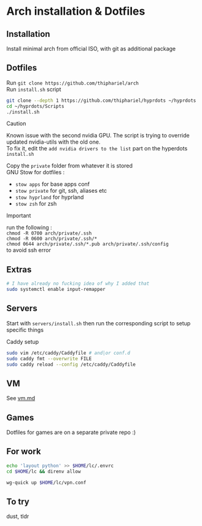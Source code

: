 # Arch installation & Dotfiles

## Installation

Install minimal arch from official ISO, with git as additional package

## Dotfiles

Run `git clone https://github.com/thiphariel/arch`\
Run `install.sh` script
```bash
git clone --depth 1 https://github.com/thiphariel/hyprdots ~/hyprdots
cd ~/hyprdots/Scripts
./install.sh
```
> [!CAUTION]
> Known issue with the second nvidia GPU. The script is trying to override updated nvidia-utils with the old one.\
> To fix it, edit the `add nvidia drivers to the list` part on the hyperdots `install.sh`

Copy the `private` folder from whatever it is stored\
GNU Stow for dotfiles :
- `stow apps` for base apps conf
- `stow private` for git, ssh, aliases etc
- `stow hyprland` for hyprland
- `stow zsh` for zsh

> [!IMPORTANT]
> run the following :\
> `chmod -R 0700 arch/private/.ssh`\
> `chmod -R 0600 arch/private/.ssh/*`\
> `chmod 0644 arch/private/.ssh/*.pub arch/private/.ssh/config`\
> to avoid ssh error

## Extras

```bash
# I have already no fucking idea of why I added that
sudo systemctl enable input-remapper
```
## Servers

Start with `servers/install.sh` then run the corresponding script to setup specific things

Caddy setup
```bash
sudo vim /etc/caddy/Caddyfile # and|or conf.d
sudo caddy fmt --overwrite FILE
sudo caddy reload --config /etc/caddy/Caddyfile
```

## VM

See [vm.md](vm.md)

## Games

Dotfiles for games are on a separate private repo :)

## For work

```bash
echo 'layout python' >> $HOME/lc/.envrc
cd $HOME/lc && direnv allow
```
```bash
wg-quick up $HOME/lc/vpn.conf
```

## To try
dust, tldr
